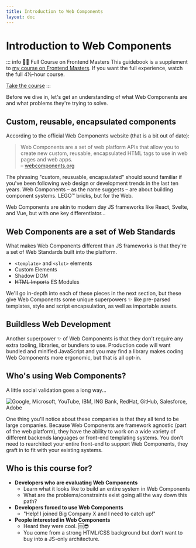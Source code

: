 ```yaml
---
title: Introduction to Web Components
layout: doc
---
```


# Introduction to Web Components

::: info 👨‍💻 Full Course on Frontend Masters
This guidebook is a supplement to [my course on Frontend Masters](https://frontendmasters.com/courses/web-components/). If you want the full experience, watch the full 4&frac12;-hour course.

<a href="https://frontendmasters.com/courses/web-components" class="button brand medium">Take the course</a>
:::

Before we dive in, let's get an understanding of what Web Components are and what problems they're trying to solve.

## Custom, reusable, encapsulated components

According to the official Web Components website (that is a bit out of date):

> Web Components are a set of web platform APIs that allow you to create new custom, reusable, encapsulated HTML tags to use in web pages and web apps.  
> – [webcomponents.org](https://webcomponents.org)

The phrasing "custom, reusuable, encapsulated" should sound familiar if you've been following web design or development trends in the last ten years. Web Components – as the name suggests – are about building component systems. LEGO™ bricks, but for the Web.

Web Components are akin to modern day JS frameworks like React, Svelte, and Vue, but with one key differentiator...

## Web Components are a set of Web Standards

What makes Web Components different than JS frameworks is that they're a set of Web Standards built into the platform. 

- `<template>` and `<slot>` elements
- Custom Elements
- Shadow DOM
- <s>HTML Imports</s> ES Modules

We'll go in-depth into each of these pieces in the next section, but these give Web Components some unique superpowers :sparkles: like pre-parsed templates, style and script encapsulation, as well as importable assets.


## Buildless Web Development

Another superpower :sparkles: of Web Components is that they don't require any extra tooling, libraries, or bundlers to use. Production code will want bundled and minified JavaScript and you may find a library makes coding Web Components more ergonomic, but that is all opt-in. 


## Who's using Web Components?

A little social validation goes a long way...

![Google, Microsoft, YouTube, IBM, ING Bank, RedHat, GitHub, Salesforce, Adobe](/images/socialvalidation.png)

One thing you'll notice about these companies is that they all tend to be large companies. Because Web Components are framework agnostic (part of the web platform), they have the ability to work on a wide variety of different backends languages or front-end templating systems. You don't need to rearchitect your entire front-end to support Web Components, they graft in to fit with your existing systems. 

## Who is this course for?

- **Developers who are evaluating Web Components**
  - Learn what it looks like to build an entire system in Web Components
  - What are the problems/constraints exist going all the way down this path?
- **Developers forced to use Web Components**
  - "Help! I joined Big Company X and I need to catch up!"
- **People interested in Web Components**
  - Heard they were cool. :cool::sunglasses:
  - You come from a strong HTML/CSS background but don't want to buy into a JS-only architecture.

